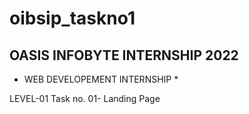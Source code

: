 # oibsip_taskno1

OASIS INFOBYTE INTERNSHIP 2022
------------------------------
* WEB DEVELOPEMENT INTERNSHIP *

LEVEL-01
Task no. 01- Landing Page

